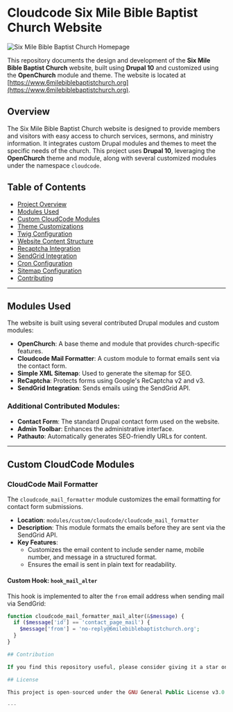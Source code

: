 # Cloudcode Six Mile Bible Baptist Church Website

![Six Mile Bible Baptist Church Homepage](https://www.6milebiblebaptistchurch.org/sites/default/files/2024-09/6mbbc%20website%20screenshot.png)

This repository documents the design and development of the **Six Mile Bible Baptist Church** website, built using **Drupal 10** and customized using the **OpenChurch** module and theme. The website is located at [https://www.6milebiblebaptistchurch.org](https://www.6milebiblebaptistchurch.org).

## Overview

The Six Mile Bible Baptist Church website is designed to provide members and visitors with easy access to church services, sermons, and ministry information. It integrates custom Drupal modules and themes to meet the specific needs of the church. This project uses **Drupal 10**, leveraging the **OpenChurch** theme and module, along with several customized modules under the namespace `cloudcode`.

## Table of Contents

- [Project Overview](#overview)
- [Modules Used](#modules-used)
- [Custom CloudCode Modules](#custom-cloudcode-modules)
- [Theme Customizations](#theme-customizations)
- [Twig Configuration](#twig-configuration)
- [Website Content Structure](#website-content-structure)
- [Recaptcha Integration](#recaptcha-integration)
- [SendGrid Integration](#sendgrid-integration)
- [Cron Configuration](#cron-configuration)
- [Sitemap Configuration](#sitemap-configuration)
- [Contributing](#contributing)

---

## Modules Used

The website is built using several contributed Drupal modules and custom modules:

- **OpenChurch**: A base theme and module that provides church-specific features.
- **Cloudcode Mail Formatter**: A custom module to format emails sent via the contact form.
- **Simple XML Sitemap**: Used to generate the sitemap for SEO.
- **ReCaptcha**: Protects forms using Google's ReCaptcha v2 and v3.
- **SendGrid Integration**: Sends emails using the SendGrid API.

### Additional Contributed Modules:

- **Contact Form**: The standard Drupal contact form used on the website.
- **Admin Toolbar**: Enhances the administrative interface.
- **Pathauto**: Automatically generates SEO-friendly URLs for content.

---

## Custom CloudCode Modules

### CloudCode Mail Formatter
The `cloudcode_mail_formatter` module customizes the email formatting for contact form submissions.

- **Location**: `modules/custom/cloudcode/cloudcode_mail_formatter`
- **Description**: This module formats the emails before they are sent via the SendGrid API.
- **Key Features**:
  - Customizes the email content to include sender name, mobile number, and message in a structured format.
  - Ensures the email is sent in plain text for readability.

#### Custom Hook: `hook_mail_alter`
This hook is implemented to alter the `from` email address when sending mail via SendGrid:

```php
function cloudcode_mail_formatter_mail_alter(&$message) {
  if ($message['id'] == 'contact_page_mail') {
    $message['from'] = 'no-reply@6milebiblebaptistchurch.org';
  }
}

## Contribution

If you find this repository useful, please consider giving it a star on GitHub. Your support is much appreciated!

## License

This project is open-sourced under the GNU General Public License v3.0. See the [LICENSE.md](LICENSE.md) file for more details.

---
